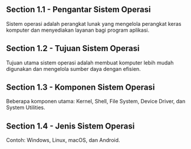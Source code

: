 ## Section 1.1 - Pengantar Sistem Operasi
Sistem operasi adalah perangkat lunak yang mengelola perangkat keras komputer dan menyediakan layanan bagi program aplikasi.

## Section 1.2 - Tujuan Sistem Operasi
Tujuan utama sistem operasi adalah membuat komputer lebih mudah digunakan dan mengelola sumber daya dengan efisien.

## Section 1.3 - Komponen Sistem Operasi
Beberapa komponen utama: Kernel, Shell, File System, Device Driver, dan System Utilities.

## Section 1.4 - Jenis Sistem Operasi
Contoh: Windows, Linux, macOS, dan Android.